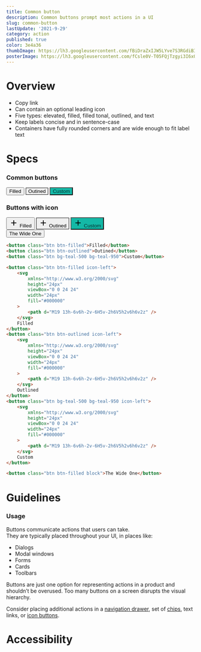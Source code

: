 ```yaml
---
title: Common button
description: Common buttons prompt most actions in a UI
slug: common-button
lastUpdate: '2021-9-29'
category: action
published: true
color: 3e4a36
thumbImage: https://lh3.googleusercontent.com/fBiDraZxIJW5LYve7S3RGdiBIk48r1K6TXtpJsQQnfYMiDpUwrIaDT3CNLkqoNrxUTfuBQ5lX5fGpl12bND5_pEhiZcUfV_7C345dXfCxb7kn0b7oAcT=s0
posterImage: https://lh3.googleusercontent.com/fCsle0V-T05FQjTzgyi3I6xQHlMcMYmyMorYhRHxdmQK0tFjNQrdVpEgbICiME_jmSiH2LpzwPTy05P07Qns5HlPy_4v7YIGSEwtaegkIWmohQTN6A=w1200
---
```


# Overview

- Copy link
- Can contain an optional leading icon
- Five types: elevated, filled, filled tonal, outlined, and text
- Keep labels concise and in sentence-case
- Containers have fully rounded corners and are wide enough to fit label text

# Specs

<section class="card card-filled flex-col gap-4">
  <div class="flex flex-col">
    <h3>Common buttons</h3>
    <div class="flex flex-row gap-2">
      <button class="btn btn-filled text-label-medium">Filled</button>
      <button style="border: 1px solid" class="btn btn-outlined">Outined</button>
      <button style="background-color: #14b8a6; color: #042f2e" class="btn">Custom</button>
    </div>
  </div>
  <div class="flex flex-col">
    <h3>Buttons with icon</h3>
    <div class="flex flex-row gap-2">
    <button class="btn btn-filled icon-left">
      <svg xmlns="http://www.w3.org/2000/svg" height="24px" viewBox="0 0 24 24" width="24px" fill="#000000">
        <path d="M19 13h-6v6h-2v-6H5v-2h6V5h2v6h6v2z"/>
      </svg> 
      Filled
    </button>
    <button style="border: 1px solid" class="btn icon-left btn-outlined">
      <svg xmlns="http://www.w3.org/2000/svg" height="24px" viewBox="0 0 24 24" width="24px" fill="#000000">
        <path d="M19 13h-6v6h-2v-6H5v-2h6V5h2v6h6v2z"/>
      </svg> 
      Outined
    </button>
    <button style="background-color: #14b8a6; color: #042f2e" class="btn icon-left">
      <svg xmlns="http://www.w3.org/2000/svg" height="24px" viewBox="0 0 24 24" width="24px" fill="#000000">
        <path d="M19 13h-6v6h-2v-6H5v-2h6V5h2v6h6v2z"/>
      </svg>
      Custom
    </button>
    </div>
  </div>
  <button class="btn btn-filled block">The Wide One</button>
</section>

```html showLineNumbers
<button class="btn btn-filled">Filled</button>
<button class="btn btn-outlined">Outined</button>
<button class="btn bg-teal-500 bg-teal-950">Custom</button>

<button class="btn btn-filled icon-left">
	<svg
		xmlns="http://www.w3.org/2000/svg"
		height="24px"
		viewBox="0 0 24 24"
		width="24px"
		fill="#000000"
	>
		<path d="M19 13h-6v6h-2v-6H5v-2h6V5h2v6h6v2z" />
	</svg>
	Filled
</button>
<button class="btn btn-outlined icon-left">
	<svg
		xmlns="http://www.w3.org/2000/svg"
		height="24px"
		viewBox="0 0 24 24"
		width="24px"
		fill="#000000"
	>
		<path d="M19 13h-6v6h-2v-6H5v-2h6V5h2v6h6v2z" />
	</svg>
	Outlined
</button>
<button class="btn bg-teal-500 bg-teal-950 icon-left">
	<svg
		xmlns="http://www.w3.org/2000/svg"
		height="24px"
		viewBox="0 0 24 24"
		width="24px"
		fill="#000000"
	>
		<path d="M19 13h-6v6h-2v-6H5v-2h6V5h2v6h6v2z" />
	</svg>
	Custom
</button>

<button class="btn btn-filled block">The Wide One</button>
```

# Guidelines

### Usage 

Buttons communicate actions that users can take.<br/>
They are typically placed throughout your UI, in places like:

- Dialogs
- Modal windows
- Forms
- Cards
- Toolbars

Buttons are just one option for representing actions in a product and shouldn’t be overused. Too many buttons on a screen disrupts the visual hierarchy.

Consider placing additional actions in a [navigation drawer](/components/navigation-drawer), 
set of [chips](/components/chips), text links, or [icon buttons](/components/icon-buttons).

# Accessibility
